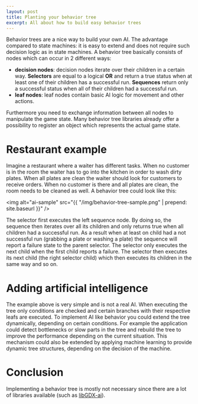 ```yaml
---
layout: post
title: Planting your behavior tree
excerpt: All about how to build easy behavior trees
---
```

Behavior trees are a nice way to build your own AI. The advantage compared to state machines: it is easy to extend and does not require such decision logic as in state machines. A behavior tree basically consists of nodes which can occur in 2 different ways:

* **decision nodes**: decision nodes iterate over their children in a certain way. **Selectors** are equal to a logical **OR** and return a true status when at least one of their children has a successful run. **Sequences** return only a successful status when all of their children had a successful run.
* **leaf nodes**: leaf nodes contain basic AI logic for movement and other actions.

Furthermore you need to exchange information between all nodes to manipulate the game state. Many behavior tree libraries already offer a possibility to register an object which represents the actual game state.

# Restaurant example

Imagine a restaurant where a waiter has different tasks. When no customer is in the room the waiter has to go into the kitchen in order to wash dirty plates. When all plates are clean the waiter should look for customers to receive orders. When no customer is there and all plates are clean, the room needs to be cleaned as well. A behavior tree could look like this:

<img alt="ai-sample" src="{{ "/img/behavior-tree-sample.png" | prepend: site.baseurl }}" />

The selector first executes the left sequence node. By doing so, the sequence then iterates over all its children and only returns true when all children had a successful run. As a result when at least on child had a not successful run (grabbing a plate or washing a plate) the sequence will report a failure state to the parent selector. The selector only executes the next child when the first child reports a failure. The selector then executes its next child (the right selector child) which then executes its children in the same way and so on.

# Adding artificial intelligence

The example above is very simple and is not a real AI. When executing the tree only conditions are checked and certain branches with their respective leafs are executed. To implement AI like behavior you could extend the tree dynamically, depending on certain conditions. For example the application could detect bottlenecks or slow parts in the tree and rebuild the tree to improve the performance depending on the current situation. This mechanism could also be extended by applying machine learning to provide dynamic tree structures, depending on the decision of the machine.

# Conclusion

Implementing a behavior tree is mostly not necessary since there are a lot of libraries available (such as [libGDX-ai](https://github.com/libgdx/gdx-ai/wiki/Behavior-Trees)).
